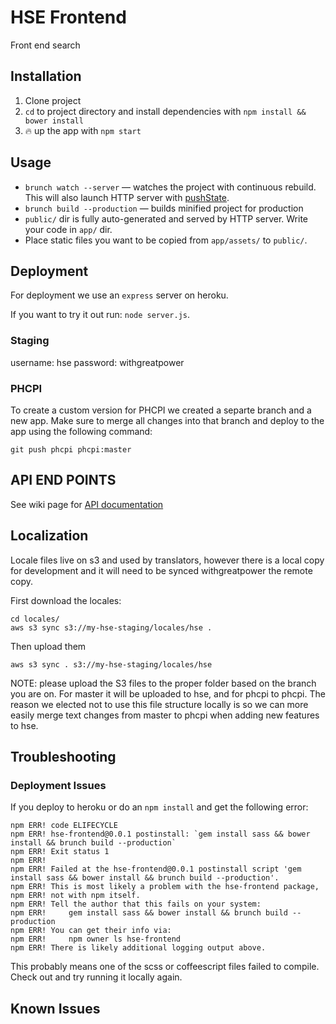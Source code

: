 # HSE Frontend
Front end search

## Installation

1. Clone project
2. `cd` to project directory and install dependencies with `npm install && bower install`
3. :fire: up the app with `npm start`

## Usage

- `brunch watch --server` — watches the project with continuous rebuild. This will also launch HTTP server with [pushState](https://developer.mozilla.org/en-US/docs/Web/Guide/API/DOM/Manipulating_the_browser_history).
- `brunch build --production` — builds minified project for production
- `public/` dir is fully auto-generated and served by HTTP server.  Write your code in `app/` dir.
- Place static files you want to be copied from `app/assets/` to `public/`.

## Deployment

For deployment we use an `express` server on heroku.

If you want to try it out run: `node server.js`.

### Staging

username: hse
password: withgreatpower

### PHCPI

To create a custom version for PHCPI we created a separte branch and a new app. Make sure to merge all
changes into that branch and deploy to the app using the following command:

    git push phcpi phcpi:master

## API END POINTS

See wiki page for [API documentation](https://github.com/func-i/hse-frontend/wiki/API-End-Points)

## Localization

Locale files live on s3 and used by translators, however there is a local copy for development and it will need to be synced withgreatpower
the remote copy.

First download the locales:

```
cd locales/
aws s3 sync s3://my-hse-staging/locales/hse .
```

Then upload them

```
aws s3 sync . s3://my-hse-staging/locales/hse
```

NOTE: please upload the S3 files to the proper folder based on the branch you are on.
For master it will be uploaded to hse, and for phcpi to phcpi. The reason we elected
not to use this file structure locally is so we can more easily merge text changes
from master to phcpi when adding new features to hse.

## Troubleshooting

### Deployment Issues

If you deploy to heroku or do an `npm install` and get the following error:

```
npm ERR! code ELIFECYCLE
npm ERR! hse-frontend@0.0.1 postinstall: `gem install sass && bower install && brunch build --production`
npm ERR! Exit status 1
npm ERR!
npm ERR! Failed at the hse-frontend@0.0.1 postinstall script 'gem install sass && bower install && brunch build --production'.
npm ERR! This is most likely a problem with the hse-frontend package,
npm ERR! not with npm itself.
npm ERR! Tell the author that this fails on your system:
npm ERR!     gem install sass && bower install && brunch build --production
npm ERR! You can get their info via:
npm ERR!     npm owner ls hse-frontend
npm ERR! There is likely additional logging output above.
```

This probably means one of the scss or coffeescript files failed to compile. Check out and try running it locally again.

## Known Issues
